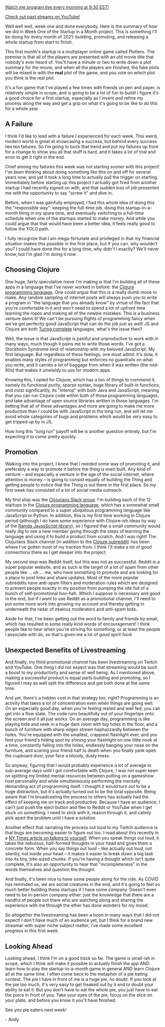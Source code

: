 [Watch me program live every morning at 9:30 EST!](https://www.twitch.tv/a_fry_)

[Check out past streams on YouTube!](https://www.youtube.com/channel/UCkDn7Pnyeq3SJha1x3GXTkQ)

Well well well, week one and done everybody. Here is the summary of how we did in Week One of the Startup in a Month project. This is something I'll be doing for every month of 2021: building, promoting, and releasing a whole startup from start to finish. 

This first month's startup is a multiplayer online game called Plotters. The premise is that all of the players are presented with an old movie title that nobody's ever heard of. You'll have a minute or two to write down a plot summary for the movie, and when all the players are finished, the fake plots will be mixed in with the **real** plot of the game, and you vote on which plot you think is the real plot. 

It's a fun game that I've played a few times with friends on pen and paper, is relatively simple in scope, and is going to be a lot of fun to build! I figure it's a good choice for a first startup, especially as I invent and refine my process along the way and get a grip on what it's going to be like to do this for a whole year. 

## A Failure

I think I'd like to lead with a failure I experienced for each week. This weird, modern world is great at showcasing a success, but behind every success lies ten failures. So I'm going to buck that trend and put my failures up front for a change to show you all that stuff is hard, and it takes a lot of trial and error to get it right in the end. 

Chief among my failures this week was not starting sooner with this project! I've been thinking about doing something like this on and off for several years now, and yet it took a long time to actually pull the trigger on starting. Immediately before starting up this project I actually got fired from another startup I had recently signed on with, and that sudden loss of job presented me with the opportunity to say "screw it" and dive in. 

Before, when I was gainfully employed, I had this whole idea of doing this the "responsible way": keeping the full-time job, doing this startup-in-a-month thing in my spare time, and eventually switching to a full-time schedule when one of the startups started to make money. And while you could argue that that would have been a better idea, it feels really good to follow the YOLO path. 

I fully recognize that I am mega-fortunate and privileged in that my financial situation makes this possible in the first place, but if you can, why wouldn't you? I could have done this for a long time, why didn't I exactly? We'll never know, but I'm glad I'm doing it now. 

## Choosing Clojure

One huge, fairly speculative move I'm making is that I'm building all of these apps in a language that I've never worked in before: the [Clojure programming language](https://clojure.org/). One could argue that this is a really dumb move to make. Any random sampling of internet posts will always push you to write a program in "the language that you already know" by virtue of the fact that you're comfortable in it and won't need to spend a lot of upfront time learning the ropes and making all of the newbie mistakes. This is a business venture damn it! We can't be pursuing flights of programming fancy when we've got perfectly good JavaScript that can do the job just as well! JS and Clojure are both [Turing complete](https://en.wikipedia.org/wiki/Turing_completeness) languages, what's the issue then? 

Well, the issue is that JavaScript is painful and unproductive to work with in many ways, much though it pains me to write those words. I've got a Stockholm Syndrome kind of relationship with my beloved JavaScript. My first language. But regardless of these feelings, one must admit: it's slow, it enables many styles of programming but enforces no guardrails on what you write, and it carries a lot of baggage from when it was written (the mid-90s) that makes it unwieldy to use for modern apps. 

Knowing this, I opted for Clojure, which has a ton of things to commend it, namely its functional purity, sparse syntax, huge library of built-in functions, and most significantly, its "interop" with both Java and JavaScript, meaning that you can run Clojure code within both of those programming languages, and take advantage of open source libraries written in those languages. I'm betting that all of these advantages and more are going to make me more productive than I could be with JavaScript in the long run, and will let me avoid whole categories of bugs and problems which would be very easy to get tripped up by in JS. 

How long this "long run" payoff will be is another question entirely, but I'm expecting it to come pretty quickly.

## Promotion

Walking into the project, I knew that I needed some way of promoting it, and preferably a way to promote it before the thing is even built. Any kind of venture – and especially a venture in the age of the social internet, where attention is money – is going to consist equally of building the Thing and getting people to notice that the Thing is out there in the first place. So my first week has consisted of a lot of social media outreach. 

My first stop was the [Clojurians Slack group](https://clojurians.slack.com). I'm building each of the 12 startups in the [Clojure programming language](https://clojure.org/), which has a somewhat small community compared to a super ubiquitous programming language like JavaScript or Python. In addition, this is my first time working in Clojure period (although I do have some experience with Clojure-ish ideas by way of the [Ramda JavasScript library](https://ramdajs.com/)), so I figured that a small community would really dig to see a new member going through the steps of learning the language and using it to build a product from scratch. And I was right! The Clojurians Slack channel (in addition to the [Clojure subreddit](https://old.reddit.com/r/Clojure/)) has been where I've gotten most of my traction from. I think I'll make a lot of good connections there as I get deeper into the project. 

My second stop was Reddit itself, but this was not as successful. Reddit is a super popular website, and as such is the target of a lot of spam from other people like ... uh ... me, who have something to promote and are looking for a place to post links and share updates. Most of the more popular subreddits have anti-spam filters and moderation rules which are designed to prevent people exactly in my position from pumping the site full of a bunch of self-promotional hoo-hah. Which I suppose is necessary and good in the end, but if I want to use Reddit as a promotional channel, I'll need to put some more work into growing my account and thereby getting in underneath the radar of zealous moderators and anti-spam bots.

Aside for that, I've been getting out the word to family and friends by email, which has resulted in some really kind words of encouragement! I think people like to hear when you're striving for something, or at least the people I associate with do, so that's given me a lot of good spirit food. 

## Unexpected Benefits of Livestreaming

And finally, my third promotional channel has been livestreaming on Twitch and YouTube. One thing I did not expect was that streaming would be such a boost to my productivity and sense of well being. As I mentioned above, making a successful product is equal parts building and promoting, so I figured I may as well split the difference and get both done at the same time. 

And yet, there's a hidden cost in that strategy too, right? Programming is an activity that takes a lot of concentration even when things are going well. On an especially good day, when you're feeling rested and well fed, you can get into a flow state. The code runs beautifully out of your fingertips onto the screen and it all just works. On an average day, programming is like playing hide and seek in a huge dark room with big holes in the floor, and a bunch of furniture with sharp edges strewn haphazzardly between the holes. You're equipped with the smallest, crappiest flashlight ever, and you find your friend's hiding spot by shining your flashlight on one little nook at a time, constantly falling into the holes, endlessly banging your nose on the furniture, and scaring your friend half to death when you finally yank open the cupboard door, your face a bloody, dusty mess.

So anyway, figuring that I would probably experience a lot of average to sub-average days until I got comfortable with Clojure, I was not super keen on splitting my limited mental resources between putting on a gameshow host personality and while simultaneously performing the mentally demanding act of programming itself. I thought it would turn out to be a huge distraction, but it's actually turned out to be the total opposite. Being aware that I'm broadcasting the process to others has actually had the effect of keeping me on track and productive. Because I have an audience, I can't just push the eject button and flee to Reddit or YouTube when I get stuck on something: I need to stick with it, reason through it, and calmly pick apart the problem until I have a solution. 

Another effect that narrating the process out loud to my Twitch audience is that bugs are becoming easier to figure out too. I read about this recently in a [NY Times article on talking to yourself](https://www.nytimes.com/2017/06/08/smarter-living/benefits-of-talking-to-yourself-self-talk.html). When you speak things out loud, it takes the nebulous, half-formed thoughts in your head and gives them a concrete form. When you say things out loud – like actually out loud, not silently, not inside your head – it makes it easier to break down a big task into its tiny, bite-sized chunks. If you're having a thought which isn't quite complete, it's also an opportunity to hear that "incompleteness" in the words themselves and question the thought. 

And finally, it's been nice to have some people along for the ride. As COVID has reminded us, we are social creatures in the end, and it's going to feel so much better building these startups if I have some company. Doesn't even need to be in-person company either: just the knowledge that there are a handful of people out there who are watching along and sharing the experience with me through the ether has done wonders for my mood. 

So altogether the livestreaming has been a boon in many ways that I did not expect! I don't have much of an audience yet, but I think for a brand new streamer with super niche subject matter, I've made some excellent progress in this first week. 

## Looking Ahead

Looking ahead, I think I'm on a good track so far. The game is small-ish in scope, which I think will make it possible to actually finish the app AND learn how to play the startup-in-a-month game in general AND learn Clojure all at the same time. I often come back to the metaphor of a pie eating contest. The pie I have in front of me is a huge pie, no doubt. If you look at the pie too much, it's very easy to get freaked out by it and to doubt your ability to eat it. But you don't have to eat the whole pie, you just have to eat the piece in front of you. Take your eyes of the pie, focus on the slice on your plate, and before you know it you'll have finished. 

See you pie eaters next week!

\- Andy